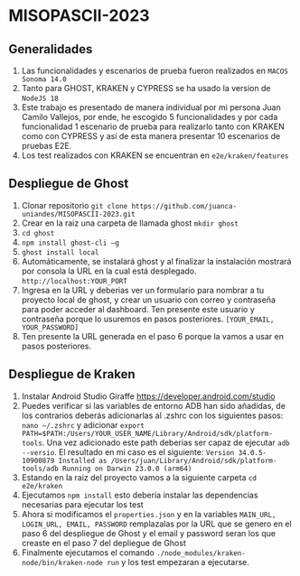 # MISOPASCII-2023
## Generalidades 
1. Las funcionalidades y escenarios de prueba fueron realizados en ```MACOS Sonoma 14.0```
2. Tanto para GHOST, KRAKEN y CYPRESS se ha usado la version de ```NodeJS 18```
3. Este trabajo es presentado de manera individual por mi persona Juan Camilo Vallejos, por ende, he escogido 5 funcionalidades y por cada funcionalidad 1 escenario de prueba para realizarlo tanto con KRAKEN como con CYPRESS y así de esta manera presentar 10 escenarios de pruebas E2E.
4. Los test realizados con KRAKEN se encuentran en ```e2e/kraken/features``` 

## Despliegue de Ghost
1. Clonar repositorio ```git clone https://github.com/juanca-uniandes/MISOPASCII-2023.git```
2. Crear en la raiz una carpeta de llamada ghost ```mkdir ghost```
3. ```cd ghost```
4. ```npm install ghost-cli –g```
5. ```ghost install local```
6. Automáticamente, se instalará ghost y al finalizar la instalación mostrará por consola la URL en la cual está desplegado. ```http://localhost:YOUR_PORT```
7. Ingresa en la URL y deberias ver un formulario para nombrar a tu proyecto local de ghost, y crear un usuario con correo y contraseña para poder acceder al dashboard. Ten presente este usuario y contraseña porque lo usuremos en pasos posteriores. ```[YOUR_EMAIL, YOUR_PASSWORD]```
8. Ten presente la URL generada en el paso 6 porque la vamos a usar en pasos posteriores.

## Despliegue de Kraken
1. Instalar Android Studio Giraffe https://developer.android.com/studio
2. Puedes verificar si las variables de entorno ADB han sido añadidas, de los contrarios deberás adicionarlas al .zshrc con los siguientes pasos: ```nano ~/.zshrc``` y adicionar ```export PATH=$PATH:/Users/YOUR_USER_NAME/Library/Android/sdk/platform-tools```. Una vez adicionado este path deberias ser capaz de ejecutar ```adb --versio```. El resultado en mi caso es el siguiente: ```Version 34.0.5-10900879
Installed as /Users/juan/Library/Android/sdk/platform-tools/adb
Running on Darwin 23.0.0 (arm64)```
3. Estando en la raiz del proyecto vamos a la siguiente carpeta ```cd e2e/kraken```
4. Ejecutamos ```npm install``` esto deberia instalar las dependencias necesarias para ejecutar los test
5. Ahora si modificamos el ```properties.json``` y en la variables ```MAIN_URL, LOGIN_URL, EMAIL, PASSWORD``` remplazalas por la URL que se genero en el paso 6 del despliegue de Ghost y el email y password seran los que creaste en el paso 7 del depliegue de Ghost
6. Finalmente ejecutamos el comando ```./node_modules/kraken-node/bin/kraken-node run``` y los test empezaran a ejecutarse.
